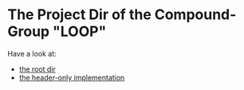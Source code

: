 # The Project Dir of the Compound-Group "LOOP" #

Have a look at:
- [the root dir](../README.md)
- [the header-only implementation](./ogis-cpp-loop/include/the_header_only_implementation.md)
